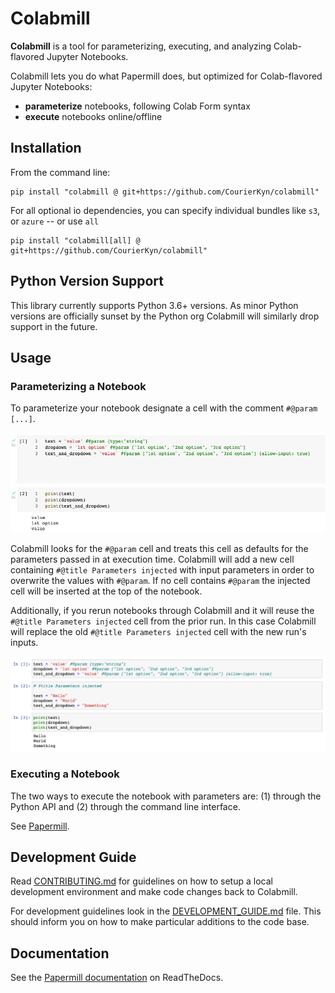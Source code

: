 Colabmill
=======================================================================================================================

**Colabmill** is a tool for parameterizing, executing, and analyzing
Colab-flavored Jupyter Notebooks.

Colabmill lets you do what Papermill does, but optimized for Colab-flavored Jupyter Notebooks:

-   **parameterize** notebooks, following Colab Form syntax
-   **execute** notebooks online/offline

## Installation

From the command line:

``` {.sourceCode .bash}
pip install "colabmill @ git+https://github.com/CourierKyn/colabmill"
```

For all optional io dependencies, you can specify individual bundles
like `s3`, or `azure` -- or use `all`

``` {.sourceCode .bash}
pip install "colabmill[all] @ git+https://github.com/CourierKyn/colabmill"
```

## Python Version Support

This library currently supports Python 3.6+ versions. As minor Python
versions are officially sunset by the Python org Colabmill will similarly
drop support in the future.

## Usage

### Parameterizing a Notebook

To parameterize your notebook designate a cell with the comment ``#@param [...]``.

![parameterize](docs/img/parameterize.png)

Colabmill looks for the ``#@param`` cell and treats this cell as defaults for the parameters passed in at execution 
time. Colabmill will add a new cell containing ``#@title Parameters injected`` with input parameters in order to 
overwrite the values with ``#@param``. If no cell contains ``#@param`` the injected cell will be inserted at the top of 
the notebook.

Additionally, if you rerun notebooks through Colabmill and it will reuse the ``#@title Parameters injected`` cell from 
the prior run. In this case Colabmill will replace the old ``#@title Parameters injected`` cell with the new run's 
inputs.

![parameters-injected](docs/img/parameters-injected.png)

### Executing a Notebook

The two ways to execute the notebook with parameters are: (1) through
the Python API and (2) through the command line interface.

See [Papermill](https://github.com/nteract/papermill).

Development Guide
-----------------

Read [CONTRIBUTING.md](./CONTRIBUTING.md) for guidelines on how to setup a local development environment and make code 
changes back to Colabmill.

For development guidelines look in the [DEVELOPMENT_GUIDE.md](./DEVELOPMENT_GUIDE.md) file. This should inform you on 
how to make particular additions to the code base.

Documentation
-------------

See the [Papermill documentation](http://papermill.readthedocs.io)
on ReadTheDocs.
